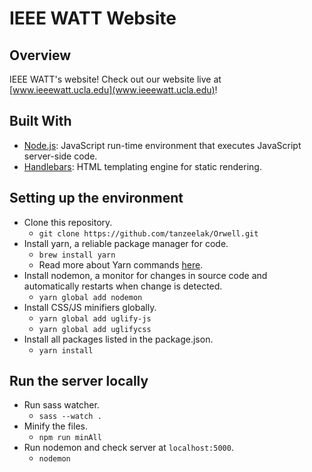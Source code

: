 # IEEE WATT Website

## Overview
IEEE WATT's website!
Check out our website live at [www.ieeewatt.ucla.edu](www.ieeewatt.ucla.edu)!

## Built With
- [Node.js](https://nodejs.org/en/): JavaScript run-time environment that executes JavaScript server-side code.
- [Handlebars](https://handlebarsjs.com/): HTML templating engine for static rendering.

## Setting up the environment
- Clone this repository.
  - `git clone https://github.com/tanzeelak/Orwell.git`
- Install yarn, a reliable package manager for code. 
  - `brew install yarn`
  - Read more about Yarn commands [here](https://yarnpkg.com/lang/en/docs/cli/global/).
- Install nodemon, a monitor for changes in source code and automatically restarts when change is detected. 
  - `yarn global add nodemon`
- Install CSS/JS minifiers globally.
  - `yarn global add uglify-js`
  - `yarn global add uglifycss`
- Install all packages listed in the package.json.
  - `yarn install`

## Run the server locally
- Run sass watcher.
  - `sass --watch .`
- Minify the files.
  - `npm run minAll`
- Run nodemon and check server at `localhost:5000`. 
  - `nodemon`